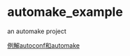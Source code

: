 # automake_example
an automake project

[例解autoconf和automake](https://www.ibm.com/developerworks/cn/linux/l-makefile/)
